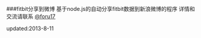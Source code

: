 ###fitbit分享到微博
基于node.js的自动分享fitbit数据到新浪微博的程序
详情和交流请联系 [@foru17](https://twitter.com/foru17)

updated:2013-8-11
